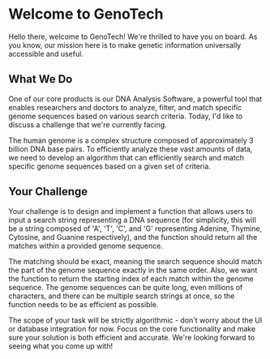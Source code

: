 # Welcome to GenoTech

Hello there, welcome to GenoTech! We're thrilled to have you on board. As you know, our mission here is to make genetic information universally accessible and useful. 

## What We Do

One of our core products is our DNA Analysis Software, a powerful tool that enables researchers and doctors to analyze, filter, and match specific genome sequences based on various search criteria. Today, I'd like to discuss a challenge that we're currently facing.

The human genome is a complex structure composed of approximately 3 billion DNA base pairs. To efficiently analyze these vast amounts of data, we need to develop an algorithm that can efficiently search and match specific genome sequences based on a given set of criteria. 

## Your Challenge

Your challenge is to design and implement a function that allows users to input a search string representing a DNA sequence (for simplicity, this will be a string composed of 'A', 'T', 'C', and 'G' representing Adenine, Thymine, Cytosine, and Guanine respectively), and the function should return all the matches within a provided genome sequence.

The matching should be exact, meaning the search sequence should match the part of the genome sequence exactly in the same order. Also, we want the function to return the starting index of each match within the genome sequence. The genome sequences can be quite long, even millions of characters, and there can be multiple search strings at once, so the function needs to be as efficient as possible. 

The scope of your task will be strictly algorithmic - don't worry about the UI or database integration for now. Focus on the core functionality and make sure your solution is both efficient and accurate. We're looking forward to seeing what you come up with!